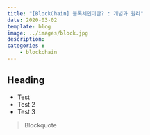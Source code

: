 ```yaml
---
title: "[BlockChain] 블록체인이란? : 개념과 원리"
date: 2020-03-02
template: blog
image: ../images/block.jpg
description: 
categories : 
    - blockchain
---
```




## Heading

 - Test
 - Test 2
 - Test 3

>Blockquote
